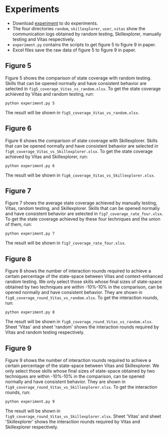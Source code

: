 # Experiments

* Download [experiment](tool/experiment.zip) to do experiments.
* The four directories ```random```, ```skillexplorer```, ```user```, ```vitas``` show the communication logs obtained by random testing, Skillexplorer, manually testing and Vitas respectively. 
* ```experiment.py``` contains the scripts to get figure 5 to figure 9 in paper.
* Excel files save the raw data of figure 5 to figure 9 in paper.

## Figure 5

Figure 5 shows the comparison of state coverage with random testing. Skills that can be opened normally and have consistent behavior are selected in ```fig5_coverage_Vitas_vs_random.xlsx```. To get the state coverage achieved by Vitas and random testing, run: 

	python experiment.py 5

The result will be shown in ```fig5_coverage_Vitas_vs_random.xlsx```.

## Figure 6

Figure 6 shows the comparison of state coverage with Skillexplorer. Skills that can be opened normally and have consistent behavior are selected in ```fig6_coverage_Vitas_vs_Skillexplorer.xlsx```. To get the state coverage achieved by Vitas and Skillexplorer, run: 

	python experiment.py 6

The result will be shown in ```fig6_coverage_Vitas_vs_Skillexplorer.xlsx```.

## Figure 7

Figure 7 shows the average state coverage achieved by manually testing, Vitas, random testing, and Skillexplorer.  Skills that can be opened normally and have consistent behavior are selected in ```fig7_coverage_rate_four.xlsx```. To get the state coverage achieved by these four techniques and the union of them, run:

	python experiment.py 7

The result will be shown in ```fig7_coverage_rate_four.xlsx```.

## Figure 8

Figure 8 shows the number of interaction rounds required to achieve a certain percentage of the state-space between Vitas and context-enhanced random testing. We only select those skills whose final sizes of state-space obtained by two techniques are within -10%-10% in the comparison,  can be opened normally and have consistent behavior. They are shown in ```fig8_coverage_round_Vitas_vs_random.xlsx```. To get the interaction rounds, run:

	python experiment.py 8

The result will be shown in ```fig8_coverage_round_Vitas_vs_random.xlsx```. Sheet 'Vitas' and sheet 'random' shows the interaction rounds required by Vitas and random testing respectively.

## Figure 9

Figure 9 shows the number of interaction rounds required to achieve a certain percentage of the state-space between Vitas and Skillexplorer. We only select those skills whose final sizes of state-space obtained by two techniques are within -10%-10% in the comparison,  can be opened normally and have consistent behavior. They are shown in ```fig9_coverage_round_Vitas_vs_Skillexplorer.xlsx```. To get the interaction rounds, run:

	python experiment.py 9

The result will be shown in ```fig9_coverage_round_Vitas_vs_Skillexplorer.xlsx```. Sheet 'Vitas' and sheet 'Skillexplorer' shows the interaction rounds required by Vitas and Skillexplorer respectively.
